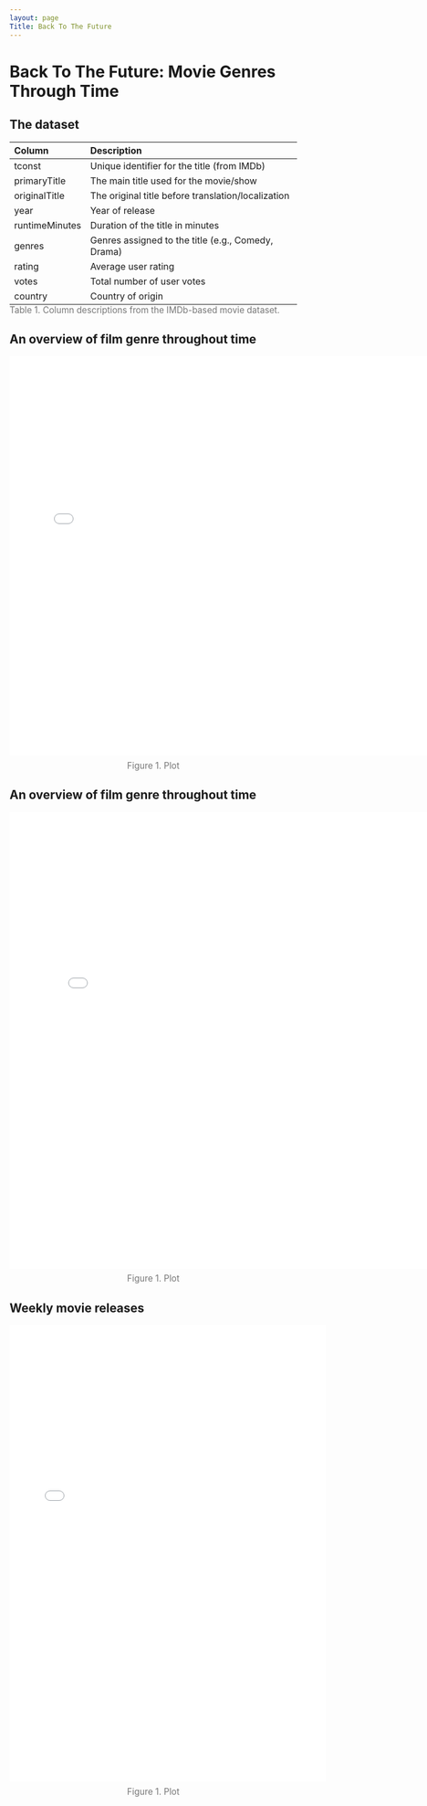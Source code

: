 ```yaml
---
layout: page
Title: Back To The Future
---
```


<h1> Back To The Future: Movie Genres Through Time </h1> 

<h2> The dataset </h2> 

<figure style="margin: 0;">
  <table style="margin: 0 auto; text-align: left; border-collapse: collapse;">
    <thead>
      <tr>
        <th>Column</th>
        <th>Description</th>
      </tr>
    </thead>
    <tbody>
      <tr><td>tconst</td><td>Unique identifier for the title (from IMDb)</td></tr>
      <tr><td>primaryTitle</td><td>The main title used for the movie/show</td></tr>
      <tr><td>originalTitle</td><td>The original title before translation/localization</td></tr>
      <tr><td>year</td><td>Year of release</td></tr>
      <tr><td>runtimeMinutes</td><td>Duration of the title in minutes</td></tr>
      <tr><td>genres</td><td>Genres assigned to the title (e.g., Comedy, Drama)</td></tr>
      <tr><td>rating</td><td>Average user rating</td></tr>
      <tr><td>votes</td><td>Total number of user votes</td></tr>
      <tr><td>country</td><td>Country of origin</td></tr>
    </tbody>
  </table>
  <figcaption style="text-align: left; font-size: 0.95rem; color: #777; margin-bottom: 0.5em;">
    Table 1. Column descriptions from the IMDb-based movie dataset.
  </figcaption>
</figure>

<h2> An overview of film genre throughout time </h2> 

<figure style="max-width: 100%; text-align: center; margin: 1em auto;">
  <iframe 
    src="/plots/interactive_movie_genre_distribution.html"
    style="width: 150%; height: 700px; border: none;"
    title="InteractiveDistribution"
  ></iframe>
  <figcaption style="font-size: 0.95rem; color: #777; margin-top: 0.5em;">
    Figure 1. Plot
  </figcaption>
</figure>

<h2> An overview of film genre throughout time </h2> 

<figure style="max-width: 100%; text-align: center; margin: 1em auto;">
  <iframe 
    src="{{ '/plots/interactive_genre_map.html' | relative_url }}"
    style="width: 160%; height: 800px; border: none;"
    title="InteractiveGenreMap"
  ></iframe>
  <figcaption style="font-size: 0.95rem; color: #777; margin-top: 0.5em;">
    Figure 1. Plot
  </figcaption>
</figure>

<h2> Weekly movie releases </h2> 

<figure style="max-width: 120%; text-align: center; margin: 1em auto;">
  <iframe 
    src="/plots/weekly_movie_releases_combined_stacked.html"
    style="width: 110%; height: 800px; border: none;"
    title="WeeklyCombined"
  ></iframe>
  <figcaption style="font-size: 0.95rem; color: #777; margin-top: 0.5em;">
    Figure 1. Plot
  </figcaption>
</figure>

